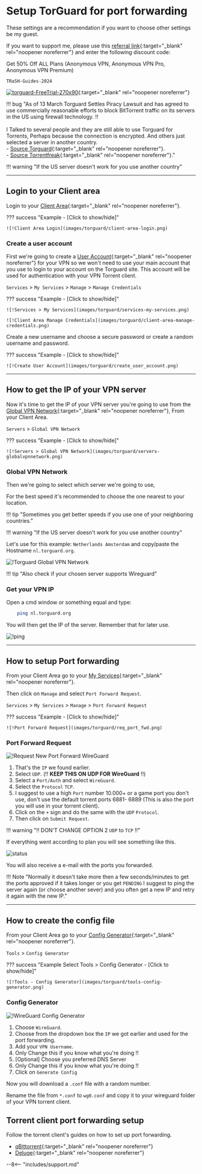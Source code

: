 # Setup TorGuard for port forwarding

These settings are a recommendation if you want to choose other settings be my guest.

If you want to support me, please use this [referral link](https://torguard.net/aff.php?aff=5575){:target="_blank" rel="noopener noreferrer"} and enter the following discount code:

Get 50% Off ALL Plans (Anonymous VPN, Anonymous VPN Pro, Anonymous VPN Premium)

```none
TRaSH-Guides-2024
```

[![torguard-FreeTrial-270x90](images/torguard/torguard-FreeTrial-728x90.gif)](https://torguard.net/aff.php?aff=5575){:target="_blank" rel="noopener noreferrer"}

!!! bug "As of 13 March Torguard Settles Piracy Lawsuit and has agreed to use commercially reasonable efforts to block BitTorrent traffic on its servers in the US using firewall technology. :bangbang:<br><br>I Talked to several people and they are still able to use Torguard for Torrents, Perhaps because the connection is encrypted. And others just selected a server in another country.<br>- [Source Torguard](https://torguard.net/blog/why-torguard-is-blocking-bittorrent-on-us-servers/){:target="_blank" rel="noopener noreferrer"}.<br>- [Source Torrentfreak](https://torrentfreak.com/torguard-settles-piracy-lawsuit-and-agrees-to-block-torrent-traffic-on-u-s-servers-220314/){:target="_blank" rel="noopener noreferrer"}."

!!! warning "If the US server doesn't work for you use another country"

---

## Login to your Client area

Login to your [Client Area](https://torguard.net/clientarea.php){:target="\_blank" rel="noopener noreferrer"}.

??? success "Example - [Click to show/hide]"

    ![!Client Area Login](images/torguard/client-area-login.png)

### Create a user account

First we're going to create a [User Account](https://torguard.net/clientarea.php?action=changepw){:target="\_blank" rel="noopener noreferrer"} for your VPN so we won't need to use your main account that you use to login to your account on the Torguard site.
This account will be used for authentication with your VPN Torrent client.

`Services` > `My Services` > `Manage` > `Manage Credentials`

??? success "Example - [Click to show/hide]"

    ![!Services > My Services](images/torguard/services-my-services.png)

    ![!Client Area Manage Credentials](images/torguard/client-area-manage-credentials.png)

Create a new username and choose a secure password or create a random username and password.

??? success "Example - [Click to show/hide]"

    ![!Create User Account](images/torguard/create_user_account.png)

---

## How to get the IP of your VPN server

Now it's time to get the IP of your VPN server you're going to use from the [Global VPN Network](https://torguard.net/network/){:target="\_blank" rel="noopener noreferrer"}, From your Client Area.

`Servers` > `Global VPN Network`

??? success "Example - [Click to show/hide]"

    ![!Servers > Global VPN Network](images/torguard/servers-globalvpnnetwork.png)

### Global VPN Network

Then we're going to select which server we're going to use,

For the best speed it's recommended to choose the one nearest to your location.

!!! tip "Sometimes you get better speeds if you use one of your neighboring countries."

!!! warning "If the US server doesn't work for you use another country"

Let's use for this example: `Netherlands Amsterdam` and copy/paste the Hostname `nl.torguard.org`.

![!Torguard Global VPN Network](images/torguard/globalvpnnetwork-list.png)

!!! tip "Also check if your chosen server supports Wireguard"

### Get your VPN IP

Open a cmd window or something equal and type:

```bash
    ping nl.torguard.org
```

You will then get the IP of the server.
Remember that for later use.

![!ping](images/torguard/cmd-ping.png)

---

## How to setup Port forwarding

From your Client Area go to your [My Services](https://torguard.net/clientarea.php?action=products){:target="\_blank" rel="noopener noreferrer"}.

Then click on `Manage` and select `Port Forward Request`.

`Services` > `My Services` > `Manage` > `Port Forward Request`

??? success "Example - [Click to show/hide]"

    ![!Port Forward Request](images/torguard/req_port_fwd.png)

### Port Forward Request

![!Request New Port Forward WireGuard](images/torguard/request-new-pfw-wireguard.png)

1. That's the `IP` we found earlier.
1. Select `UDP`. (:bangbang: **KEEP THIS ON UDP FOR WireGuard** :bangbang:)
1. Select a `Port/Auth` and select `WireGuard`.
1. Select the `Protocol` `TCP`.
1. I suggest to use a high `Port` number 10.000+ or a game port you don't use, don't use the default torrent ports 6881- 6889
    (This is also the port you will use in your torrent client).
1. Click on the `+` sign and do the same with the `UDP` `Protocol`.
1. Then click on `Submit Request`.

!!! warning ":bangbang: DON'T CHANGE OPTION 2 `UDP` to `TCP` :bangbang:"

If everything went according to plan you will see something like this.

![status](images/torguard/status.png)

You will also receive a e-mail with the ports you forwarded.

!!! Note "Normally it doesn't take more then a few seconds/minutes to get the ports approved if it takes longer or you get `PENDING` I suggest to ping the server again (or choose another sever) and you often get a new IP and retry it again with the new IP."

---

## How to create the config file

From your Client Area go to your [Config Generator](https://torguard.net/tgconf.php?action=vpn-openvpnconfig){:target="\_blank" rel="noopener noreferrer"}.

`Tools` > `Config Generator`

??? success "Example Select Tools > Config Generator - [Click to show/hide]"

    ![!Tools - Config Generator](images/torguard/tools-config-generator.png)

### Config Generator

![!WireGuard Config Generator](images/torguard/config-generator-wireguard.png)

1. Choose `WireGuard`.
1. Choose from the dropdown box the `IP` we got earlier and used for the port forwarding.
1. Add your `VPN Username`.
1. Only Change this if you know what you're doing :bangbang:
1. [Optional] Choose you preferred DNS Server
1. Only Change this if you know what you're doing :bangbang:
1. Click on `Generate Config`

Now you will download a `.conf` file with a random number.

Rename the file from `*.conf` to `wg0.conf` and copy it to your wireguard folder of your VPN torrent client.

## Torrent client port forwarding setup

Follow the torrent client's guides on how to set up port forwarding.

- [qBittorrent](/Downloaders/qBittorrent/Port-forwarding/){:target="\_blank" rel="noopener noreferrer"}
- [Deluge](/Downloaders/Deluge/Port-Forwarding/){:target="\_blank" rel="noopener noreferrer"}

--8<-- "includes/support.md"
